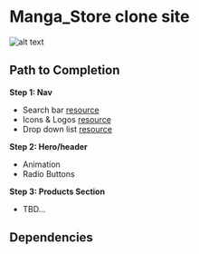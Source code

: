# Manga_Store clone site
![alt text](https://soranews24.com/wp-content/uploads/sites/3/2013/04/p1050633.jpg)


## Path to Completion
**Step 1: Nav**
- Search bar 	[resource](https://plainenglish.io/blog/how-to-implement-a-search-bar-in-react-js)  
- Icons & Logos [resource](https://ej2.syncfusion.com/react/documentation/drop-down-button/icons)  
- Drop down list [resource](https://ej2.syncfusion.com/react/documentation/drop-down-button/icons)  
  
**Step 2: Hero/header**
- Animation
- Radio Buttons
  
**Step 3: Products Section**
- TBD...

## Dependencies
